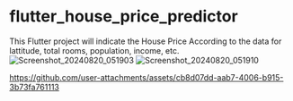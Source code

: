 # flutter_house_price_predictor

This Flutter project will indicate the House Price According to the data for lattitude, total rooms, population, income, etc.
![Screenshot_20240820_051903](https://github.com/user-attachments/assets/90cb5d45-9d08-4ec6-94d6-5b68c0d60df3)
![Screenshot_20240820_051910](https://github.com/user-attachments/assets/89baca45-e2bf-4750-99a0-639bf6e19950)

https://github.com/user-attachments/assets/cb8d07dd-aab7-4006-b915-3b73fa761113
